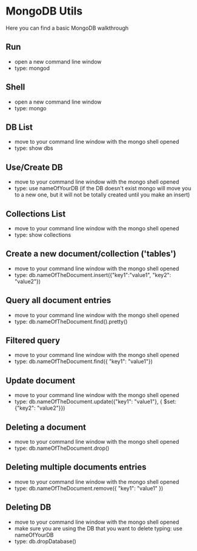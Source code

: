 # MongoDB Utils

Here you can find a basic MongoDB walkthrough

## Run
- open a new command line window
- type: mongod

## Shell
- open a new command line window
- type: mongo

## DB List
- move to your command line window with the mongo shell opened
- type: show dbs

## Use/Create DB
- move to your command line window with the mongo shell opened
- type: use nameOfYourDB (if the DB doesn't exist mongo will move you to a new one, but it will not be totally created until you make an insert)

## Collections List
- move to your command line window with the mongo shell opened
- type: show collections


## Create a new document/collection ('tables')
- move to your command line window with the mongo shell opened
- type: db.nameOfTheDocument.insert({"key1":"value1", "key2": "value2"})

## Query all document entries
- move to your command line window with the mongo shell opened
- type: db.nameOfTheDocument.find().pretty()

## Filtered query
- move to your command line window with the mongo shell opened
- type: db.nameOfTheDocument.find({ "key1": "value1"})

## Update document
- move to your command line window with the mongo shell opened
- type: db.nameOfTheDocument.update({"key1": "value1"}, { $set: {"key2": "value2"}})

## Deleting a document
- move to your command line window with the mongo shell opened
- type: db.nameOfTheDocument.drop()

## Deleting multiple documents entries
- move to your command line window with the mongo shell opened
- type: db.nameOfTheDocument.remove({ "key1": "value1" })

## Deleting DB
- move to your command line window with the mongo shell opened
- make sure you are using the DB that you want to delete typing: use nameOfYourDB
- type: db.dropDatabase()
